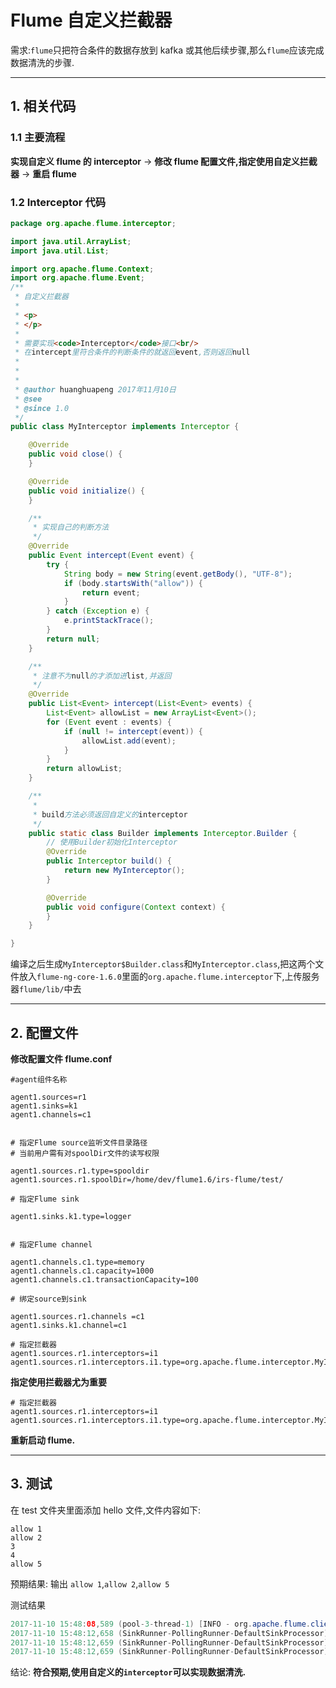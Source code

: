 # Flume 自定义拦截器

需求:`flume`只把符合条件的数据存放到 kafka 或其他后续步骤,那么`flume`应该完成数据清洗的步骤.

---

## 1. 相关代码

### 1.1 主要流程

**实现自定义 flume 的 interceptor** -> **修改 flume 配置文件,指定使用自定义拦截器** -> **重启 flume**

### 1.2 Interceptor 代码

```java
package org.apache.flume.interceptor;

import java.util.ArrayList;
import java.util.List;

import org.apache.flume.Context;
import org.apache.flume.Event;
/**
 * 自定义拦截器
 *
 * <p>
 * </p>
 *
 * 需要实现<code>Interceptor</code>接口<br/>
 * 在intercept里符合条件的判断条件的就返回event,否则返回null
 *
 *
 *
 * @author huanghuapeng 2017年11月10日
 * @see
 * @since 1.0
 */
public class MyInterceptor implements Interceptor {

	@Override
	public void close() {
	}

	@Override
	public void initialize() {
	}

	/**
	 * 实现自己的判断方法
	 */
	@Override
	public Event intercept(Event event) {
		try {
			String body = new String(event.getBody(), "UTF-8");
			if (body.startsWith("allow")) {
				return event;
			}
		} catch (Exception e) {
			e.printStackTrace();
		}
		return null;
	}

	/**
	 * 注意不为null的才添加进list,并返回
	 */
	@Override
	public List<Event> intercept(List<Event> events) {
		List<Event> allowList = new ArrayList<Event>();
		for (Event event : events) {
			if (null != intercept(event)) {
				allowList.add(event);
			}
		}
		return allowList;
	}

	/**
	 *
	 * build方法必须返回自定义的interceptor
	 */
	public static class Builder implements Interceptor.Builder {
		// 使用Builder初始化Interceptor
		@Override
		public Interceptor build() {
			return new MyInterceptor();
		}

		@Override
		public void configure(Context context) {
		}
	}

}
```

编译之后生成`MyInterceptor$Builder.class`和`MyInterceptor.class`,把这两个文件放入`flume-ng-core-1.6.0`里面的`org.apache.flume.interceptor`下,上传服务器`flume/lib/`中去

---

## 2. 配置文件

**修改配置文件 flume.conf**

```properties
#agent组件名称

agent1.sources=r1
agent1.sinks=k1
agent1.channels=c1


# 指定Flume source监听文件目录路径
# 当前用户需有对spoolDir文件的读写权限

agent1.sources.r1.type=spooldir
agent1.sources.r1.spoolDir=/home/dev/flume1.6/irs-flume/test/

# 指定Flume sink

agent1.sinks.k1.type=logger


# 指定Flume channel

agent1.channels.c1.type=memory
agent1.channels.c1.capacity=1000
agent1.channels.c1.transactionCapacity=100

# 绑定source到sink

agent1.sources.r1.channels =c1
agent1.sinks.k1.channel=c1

# 指定拦截器
agent1.sources.r1.interceptors=i1
agent1.sources.r1.interceptors.i1.type=org.apache.flume.interceptor.MyInterceptor$Builder
```

**指定使用拦截器尤为重要**

```properties
# 指定拦截器
agent1.sources.r1.interceptors=i1
agent1.sources.r1.interceptors.i1.type=org.apache.flume.interceptor.MyInterceptor$Builder
```

**重新启动 flume.**

---

## 3. 测试

在 test 文件夹里面添加 hello 文件,文件内容如下:

```shell
allow 1
allow 2
3
4
allow 5
```

预期结果: 输出 `allow 1`,`allow 2`,`allow 5`

测试结果

```java
2017-11-10 15:48:08,589 (pool-3-thread-1) [INFO - org.apache.flume.client.avro.ReliableSpoolingFileEventReader.rollCurrentFile(ReliableSpoolingFileEventReader.java:348)] Preparing to move file /home/dev/flume1.6/irs-flume/test/hello to /home/dev/flume1.6/irs-flume/test/hello.COMPLETED
2017-11-10 15:48:12,658 (SinkRunner-PollingRunner-DefaultSinkProcessor) [INFO - org.apache.flume.sink.LoggerSink.process(LoggerSink.java:94)] Event: { headers:{} body: 61 6C 6C 6F 77 20 31                            allow 1 }
2017-11-10 15:48:12,659 (SinkRunner-PollingRunner-DefaultSinkProcessor) [INFO - org.apache.flume.sink.LoggerSink.process(LoggerSink.java:94)] Event: { headers:{} body: 61 6C 6C 6F 77 20 32                            allow 2 }
2017-11-10 15:48:12,659 (SinkRunner-PollingRunner-DefaultSinkProcessor) [INFO - org.apache.flume.sink.LoggerSink.process(LoggerSink.java:94)] Event: { headers:{} body: 61 6C 6C 6F 77 20 35                            allow 5 }
```

结论: **符合预期,使用自定义的`interceptor`可以实现数据清洗.**
